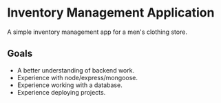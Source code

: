 # Inventory Management Application
A simple inventory management app for a men's clothing store.

## Goals
- A better understanding of backend work.
- Experience with node/express/mongoose.
- Experience working with a database.
- Experience deploying projects.